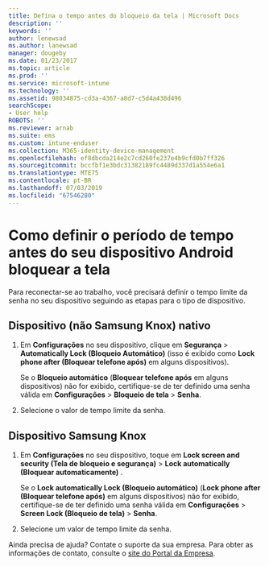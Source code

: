 ```yaml
---
title: Defina o tempo antes do bloqueio da tela | Microsoft Docs
description: ''
keywords: ''
author: lenewsad
ms.author: lanewsad
manager: dougeby
ms.date: 01/23/2017
ms.topic: article
ms.prod: ''
ms.service: microsoft-intune
ms.technology: ''
ms.assetid: 98034875-cd3a-4367-a8d7-c5d4a438d496
searchScope:
- User help
ROBOTS: ''
ms.reviewer: arnab
ms.suite: ems
ms.custom: intune-enduser
ms.collection: M365-identity-device-management
ms.openlocfilehash: ef8dbcda214e2c7cd260fe237e4b9cfd0b7ff326
ms.sourcegitcommit: bccfbf1e3bdc31382189fc4489d337d1a554e6a1
ms.translationtype: MTE75
ms.contentlocale: pt-BR
ms.lasthandoff: 07/03/2019
ms.locfileid: "67546280"
---
```

# <a name="how-to-set-the-amount-of-time-before-your-android-device-locks-its-screen"></a>Como definir o período de tempo antes do seu dispositivo Android bloquear a tela

Para reconectar-se ao trabalho, você precisará definir o tempo limite da senha no seu dispositivo seguindo as etapas para o tipo de dispositivo.

## <a name="native-non-samsung-knox-device"></a>Dispositivo (não Samsung Knox) nativo

1. Em **Configurações** no seu dispositivo, clique em **Segurança** &gt; **Automatically Lock (Bloqueio Automático)** (isso é exibido como **Lock phone after (Bloquear telefone após)** em alguns dispositivos).

    Se o **Bloqueio automático** (**Bloquear telefone após** em alguns dispositivos) não for exibido, certifique-se de ter definido uma senha válida em **Configurações** &gt; **Bloqueio de tela** &gt; **Senha**.

2. Selecione o valor de tempo limite da senha.

## <a name="samsung-knox-device"></a>Dispositivo Samsung Knox

1. Em **Configurações** no seu dispositivo, toque em **Lock screen and security (Tela de bloqueio e segurança)** &gt; **Lock automatically (Bloquear automaticamente)** .

    Se o **Lock automatically Lock (Bloqueio automático)** (**Lock phone after (Bloquear telefone após)** em alguns dispositivos) não for exibido, certifique-se de ter definido uma senha válida em **Configurações** &gt; **Screen Lock (Bloqueio de tela)** &gt; **Senha**.

2. Selecione um valor de tempo limite da senha.

Ainda precisa de ajuda? Contate o suporte da sua empresa. Para obter as informações de contato, consulte o [site do Portal da Empresa](https://go.microsoft.com/fwlink/?linkid=2010980).
